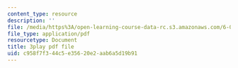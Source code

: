 ```yaml
---
content_type: resource
description: ''
file: /media/https%3A/open-learning-course-data-rc.s3.amazonaws.com/6-004-computation-structures-spring-2017/c958f7f344c5e35620e2aab6a5d19b91_-RqKDpeILyU.pdf
file_type: application/pdf
resourcetype: Document
title: 3play pdf file
uid: c958f7f3-44c5-e356-20e2-aab6a5d19b91
---
```

